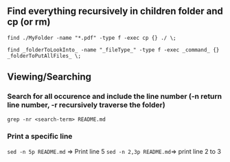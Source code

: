 ## Find everything recursively in children folder and cp (or rm)
```
find ./MyFolder -name "*.pdf" -type f -exec cp {} ./ \;
```
```
find _folderToLookInto_ -name "_fileType_" -type f -exec _command_ {} _folderToPutAllFiles_ \;
```

## Viewing/Searching

### Search for all occurence and include the line number (-n return line number, -r recursively traverse the folder)
```grep -nr <search-term> README.md```

### Print a specific line
```sed -n 5p README.md``` => Print line 5
```sed -n 2,3p README.md```=> print line 2 to 3